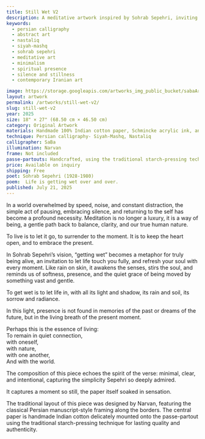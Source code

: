 ```yaml
---
title: Still Wet V2
description: A meditative artwork inspired by Sohrab Sepehri, inviting presence, softness, and inner stillness through minimal Persian design and poetic depth.
keywords:
  - persian calligraphy
  - abstract art
  - nastaliq
  - siyah-mashq
  - sohrab sepehri
  - meditative art
  - minimalism
  - spiritual presence
  - silence and stillness
  - contemporary Iranian art

image: https://storage.googleapis.com/artworks_img_public_bucket/sabaArtGallery/sillWet/thumbnail/stilWet-S-01.jpg
layout: artwork
permalink: /artworks/still-wet-v2/
slug: still-wet-v2
year: 2025
size: 18" × 27" (68.50 cm × 46.50 cm)
category: Original Artwork
materials: Handmade 100% Indian cotton paper, Schmincke acrylic ink, and a handcrafted wooden paddle-shaped pen (chosen over a reed pen due to its broader width).
technique: Persian calligraphy- Siyah-Mashq, Nastaliq
calligrapher: SaBa
illumination: Narvan
frame: Not included 
passe-partouts: Handcrafted, using the traditional starch-pressing technique for lasting quality and authenticity.
price: Available on inquiry
shipping: Free
poet: Sohrab Sepehri (1928-1980)
poem:  Life is getting wet over and over.
published: July 21, 2025
---
```



<div class="space-y-5">
    <p class="showTex">In a world overwhelmed by speed, noise, and constant distraction, the simple act of pausing, embracing silence, and returning to the self has become a profound necessity. Meditation is no longer a luxury, it is a way of being, a gentle path back to balance, clarity, and our true human nature. </p>
    <p class="showTex">
        To live is to let it go, to surrender to the moment.
        It is to keep the heart open, and to embrace the present.
    </p>
    <p class="showTex">In Sohrab Sepehri’s vision, “getting wet” becomes a metaphor for truly being alive, an invitation to let life touch you fully, and refresh your soul with every moment. Like rain on skin, it awakens the senses, stirs the soul, and reminds us of softness, presence, and the quiet grace of being moved by something vast and gentle.</p>
    <p class="showTex">
        To get wet is to let life in, with all its light and shadow, its rain and soil, its sorrow and radiance.
    </p>
    <p class="showTex">In this light, presence is not found in memories of the past or dreams of the future, but in the living breath of the present moment.</p>
     <p class="showTex">
         Perhaps this is the essence of living:<br>
         To remain in quiet connection,<br>
         with oneself,<br>
         with nature,<br>
         with one another,<br>
         And with the world.<br>
     </p>
    <p class="showTex">The composition of this piece echoes the spirit of the verse: minimal, clear, and intentional, capturing the simplicity Sepehri so deeply admired.</p>
    <p class="showTex">It captures a moment so still, the paper itself soaked in sensation. </p>
    <p class="showTex">The traditional layout of this piece was designed by Narvan, featuring the classical Persian manuscript-style framing along the borders. The central paper is handmade Indian cotton delicately mounted onto the passe-partout using the traditional starch-pressing technique for lasting quality and authenticity.</p>
</div>
